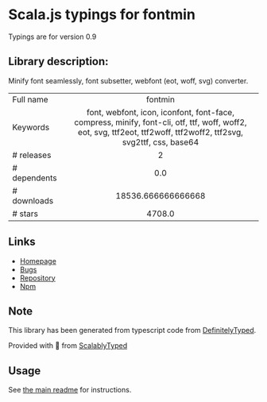 
# Scala.js typings for fontmin

Typings are for version 0.9

## Library description:
Minify font seamlessly, font subsetter, webfont (eot, woff, svg) converter.

|                    |                 |
| ------------------ | :-------------: |
| Full name          | fontmin |
| Keywords           | font, webfont, icon, iconfont, font-face, compress, minify, font-cli, otf, ttf, woff, woff2, eot, svg, ttf2eot, ttf2woff, ttf2woff2, ttf2svg, svg2ttf, css, base64 |
| # releases         | 2 |
| # dependents       | 0.0 |
| # downloads        | 18536.666666666668 |
| # stars            | 4708.0 |

## Links
- [Homepage](https://github.com/ecomfe/fontmin#readme)
- [Bugs](https://github.com/ecomfe/fontmin/issues)
- [Repository](https://github.com/ecomfe/fontmin)
- [Npm](https://www.npmjs.com/package/fontmin)
    


## Note
This library has been generated from typescript code from [DefinitelyTyped](https://definitelytyped.org).

Provided with :purple_heart: from [ScalablyTyped](https://github.com/oyvindberg/ScalablyTyped)

## Usage
See [the main readme](../../readme.md) for instructions.


